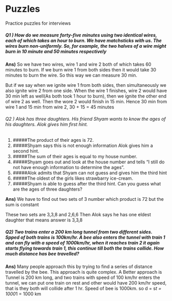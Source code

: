 # Puzzles

Practice puzzles for interviews

##### Q1 ) How do we measure forty-five minutes using two identical wires, each of which takes an hour to burn. We have matchsticks with us. The wires burn non-uniformly. So, for example, the two halves of a wire might burn in 10 minute and 50 minutes respectively

**Ans)** So we have two wires, wire 1 and wire 2 both of which takes 60 minutes to burn. If we burn wire 1 from both sides then it would take 30 minutes to burn the wire.
So this way we can measure 30 min.

But if we say when we ignite wire 1 from both sides, then simultaneously we also ignite wire 2 from one side. When the wire 1 finishes, wire 2 would have 30 min left as well(As both took 1 hour to burn), then we ignite the other end of wire 2 as well. Then the wore 2 would finish in 15 min. Hence 30 min from wire 1 and 15 min from wire 2, 30 + 15 = 45 minutes

###### Q2 )  Alok has three daughters. His friend Shyam wants to know the ages of his daughters. Alok gives him first hint.
1) #####The product of their ages is 72.
2) #####Shyam says this is not enough information Alok gives him a second hint.
3) #####The sum of their ages is equal to my house number.
4) #####Shyam goes out and look at the house number and tells “I still do not have enough information to determine the ages”.
5) #####Alok admits that Shyam can not guess and gives him the third hint
6) #####The oldest of the girls likes strawbarry ice-cream.
7) #####Shyam is able to guess after the third hint. Can you guess what are the ages of three daughters?

**Ans)** We have to find out two sets of 3 number which product is 72 but the sum is constant

These two sets are 3,3,8 and 2,6,6
Then Alok says he has one eldest daughter that means answer is 3,3,8

##### Q2) Two trains enter a 200 km long tunnel from two different sides. Spped of both trains is 100km/hr. A bee also enters the tunnel with train 1 and can fly with a speed of 1000km/hr, when it reaches train 2 it again starts flying towards train 1, this continue till both the trains collide. How much distance has bee travelled?
**Ans)** Many people approach this by trying to find a series of distance travelled by the bee. This approach is quite complex. A Better approach is Tunnel is 200 km long, and two trains with speed of 100 km/hr enters the tunnel, we can put one train on rest and other would have 200 km/hr speed, that is they both will collide after 1 hr. Speed of bee is 1000km. so d = s*t = 1000*1 = 1000 km   
